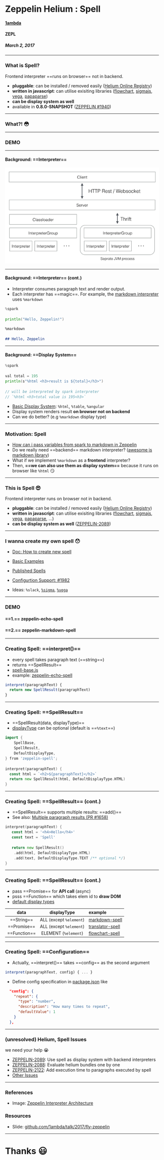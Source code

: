 <!-- $theme: gaia -->
<!-- *template: invert -->

Zeppelin Helium : Spell
===  

#### [1ambda](https://github.com/1ambda)
#### ZEPL
##### March 2, 2017

---

<!-- page_number: true -->
<!-- *template: invert -->

### What is Spell?

Frontend interpreter ==runs on browser== not in backend. 

- **pluggable**: can be installed / removed easily 
([Helium Online Registry](http://zeppelin.apache.org/helium_packages.html))
- **written in javascript**: can utilise exisiting libraries
([flowchart](http://flowchart.js.org/), [sigmajs](http://sigmajs.org/), [vega](http://vega.github.io/vega-editor/index.html?mode=vega), [papaparse](http://papaparse.com/))
- **can be display system as well**
- available in **0.8.0-SNAPSHOT** ([ZEPPELIN #1940](https://github.com/apache/zeppelin/pull/1940))

---

<!-- *page_number: false -->
<!-- *template: invert -->

### What?! :flushed:

---

### DEMO

<!-- *page_number: false -->
<!-- *template: gaia -->

---

<!-- *template: invert -->


#### Background: ==Interpreter==

![center](https://raw.githubusercontent.com/apache/zeppelin/336df5617b3a2ca43a8fe7b600508d8e8b0b9a25/docs/assets/themes/zeppelin/img/interpreter.png)

---

<!-- *template: invert -->

#### Background: ==Interpreter== (cont.)

* Interpreter consumes paragraph text and 
render output.
* Each interpreter has ==magic==. For example,
 the [markdown interpreter](https://github.com/apache/zeppelin/blob/master/markdown/src/main/java/org/apache/zeppelin/markdown/Markdown.java#L39) uses `%markdown`


```go
%spark 

println("Hello, Zeppelin!")
```

```md
%markdown

## Hello, Zeppelin
```

---

<!-- *template: invert -->

#### Background: ==Display System==

```go
%spark 

val total = 195
println(s"%html <h3>result is ${total}</h3>") 

// will be interpreted by spark interpreter
// `%html <h3>total value is 195<h3>`
```

- [Basic Display System](http://zeppelin.apache.org/docs/0.7.0/displaysystem/basicdisplaysystem.html#basic-display-system-in-apache-zeppelin): `%html`, `%table`, `%angular`
- Display system renders result **on browser not on backend**
- Can we do better?  (e.g `%markdown` display type)

---

<!-- *template: invert -->

### Motivation: Spell

- [How can i pass variables from spark to markdown in Zeppelin](http://stackoverflow.com/questions/41543593/zeppelin-pass-variable-from-spark-to-markdown-to-generate-dynamic-narrative-te)
- Do we really need ==backend== markdown interpreter? ([awesome js markdown library](https://markdown-it.github.io/))
- What if we implement `%markdown` as a **frontend** interpreter?
- Then, **==we can also use them as display system==** because it runs on browser like `%html` :smirk:

---

<!-- *template: invert -->


### This is Spell :sunglasses:

Frontend interpreter runs on browser not in backend. 

- **pluggable**: can be installed / removed easily 
([Helium Online Registry](http://zeppelin.apache.org/helium_packages.html))
- **written in javascript**: can utilise exisiting libraries
([flowchart](http://flowchart.js.org/), [sigmajs](http://sigmajs.org/), [vega](http://vega.github.io/vega-editor/index.html?mode=vega), [papaparse](http://papaparse.com/), ...)
- **can be display system as well** ([ZEPPELIN-2089](https://issues.apache.org/jira/browse/ZEPPELIN-2089))

---

<!-- *template: invert -->

### I wanna create my own spell :hushed:

- [Doc: How to create new spell](http://zeppelin.apache.org/docs/0.8.0-SNAPSHOT/development/writingzeppelinspell.html)
- [Basic Examples](https://github.com/apache/zeppelin/tree/master/zeppelin-examples)
- [Published Spells](http://zeppelin.apache.org/helium_packages.html)
- [Configurtion Support: #1982](https://github.com/apache/zeppelin/pull/1982)

- Ideas: `%slack`, [`%sigma`](http://sigmajs.org/), [`%vega`](http://vega.github.io/vega-editor/index.html?mode=vega)

---

<!-- *template: gaia -->
<!-- *page_number: false -->

### DEMO
#### ==1.== zeppelin-echo-spell
#### ==2.== zeppelin-markdown-spell

---

<!-- *template: invert -->

### Creating Spell: ==interpret()==

- every spell takes paragraph text (==string==)
- returns ==SpellResult==
- [spell-base.js](https://github.com/1ambda/zeppelin/blob/dbc4f10fd3ee556d5e38cb4f6e3966661eaf69a9/zeppelin-web/src/app/spell/spell-base.js#L37-L39)
- example: [zeppelin-echo-spell](https://github.com/1ambda/zeppelin-echo-spell/blob/37703288cb1a9bd1af1d90bef907d8bcbef78fae/index.js#L24-#L32)

```javascript
interpret(paragraphText) {
  return new SpellResult(paragraphText)
}
```

---

<!-- *template: invert -->

### Creating Spell: ==SpellResult==

- ==SpellResult(data, displayType)==
- [displayType](https://github.com/apache/zeppelin/blob/0589e27e7bb84ec81e1438bcbf3f2fd80ee5a963/zeppelin-web/src/app/spell/spell-result.js#L26-#L32) can be optional (default is ==`%text`==)


```go
import {
    SpellBase,
    SpellResult,
    DefaultDisplayType,
} from 'zeppelin-spell';

interpret(paragraphText) {
  const html = `<h2>${paragraphText}</h2>`
  return new SpellResult(html, DefaultDisplayType.HTML)
}
```

---

<!-- *template: invert -->

### Creating Spell: ==SpellResult== (cont.)

- ==SpellResult== supports multiple results: ==add()==
- See also: [Multiple paragraph results (PR #1658)](https://github.com/apache/zeppelin/pull/1658)

```go
interpret(paragraphText) {
   const html = '<h4>Hello</h4>'
   const text = 'Spell'

   return new SpellResult()
    .add(html, DefaultDisplayType.HTML)
    .add(text, DefaultDisplayType.TEXT /** optional */)
}
```

---

<!-- *template: invert -->

### Creating Spell: ==SpellResult== (cont.)

- pass ==Promise== for **API call** (async)
- psss ==Function== which takes elem id to **draw DOM**
- [default display types](https://github.com/apache/zeppelin/blob/0589e27e7bb84ec81e1438bcbf3f2fd80ee5a963/zeppelin-web/src/app/spell/spell-result.js#L26-#L32)


|data|displayType|example|
|:--:|:-:|:--|
|==String==|ALL (except `%element`)|[markdown-spell](https://github.com/apache/zeppelin/blob/336df5617b3a2ca43a8fe7b600508d8e8b0b9a25/zeppelin-examples/zeppelin-example-spell-markdown/index.js#L34-L40)
|==Promise==|ALL (except `%element`)|[translator-spell](https://github.com/apache/zeppelin/blob/336df5617b3a2ca43a8fe7b600508d8e8b0b9a25/zeppelin-examples/zeppelin-example-spell-translator/index.js#L47)
|==Function==|ELEMENT (`%element`)|[flowchart-spell](https://github.com/apache/zeppelin/blob/336df5617b3a2ca43a8fe7b600508d8e8b0b9a25/zeppelin-examples/zeppelin-example-spell-flowchart/index.js#L38-L41)

---

<!-- *template: invert -->

### Creating Spell: ==Configuration== 

- Actually, ==interpret()== takes ==config== as the second argument

```javascript
interpret(paragraphText, config) { ... }
```

- Define config specification in [package.json](https://github.com/1ambda/zeppelin/blob/dbc4f10fd3ee556d5e38cb4f6e3966661eaf69a9/zeppelin-examples/zeppelin-example-spell-echo/zeppelin-example-spell-echo.json#L24-L30) like

```json
  "config": {
    "repeat": {
      "type": "number",
      "description": "How many times to repeat",
      "defaultValue": 1
    }
  },
```

---

<!-- *template: invert -->

### (unresolved) Helium, Spell Issues

we need your help :sob:


- [ZEPPELIN-2089](https://issues.apache.org/jira/browse/ZEPPELIN-2089): Use spell as display system with backend interpreters
- [ZEPPELIN-2088](https://issues.apache.org/jira/browse/ZEPPELIN-2088): Evaluate helium bundles one by one
- [ZEPPELIN-2122](https://issues.apache.org/jira/browse/ZEPPELIN-2122): Add execution time to paragraphs executed by spell
- [Other Issues](https://issues.apache.org/jira/issues/?filter=-2&jql=project%20%3D%20ZEPPELIN%20AND%20(text%20~%20helium%20OR%20text%20~%20spell)%20and%20status%20%3D%20Open%20and%20assignee%20%3D%20empty%20ORDER%20BY%20createdDate%20DESC)

---

<!-- *template: invert -->

### References

- Image: [Zeppelin Interpreter Architecture](http://zeppelin.apache.org/docs/latest/development/writingzeppelininterpreter.html)

### Resources

- Slide: [github.com/1ambda/talk/2017/fly-zeppelin](https://github.com/1ambda/talk/tree/master/2017/fly-zeppelin)

---

<!-- *page_number: false -->
<!-- *template: gaia -->


# Thanks :smiley: 
